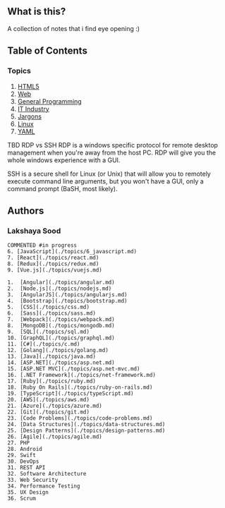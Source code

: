 ## What is this?

A collection of notes that i find eye opening :) 

## Table of Contents

### Topics

1. [HTML5](./topics/1_html5.md)
2. [Web](./topics/2_web.md)
3. [General Programming](./topics/3_general.md)
4. [IT Industry](./topics/4_it_industry.md)
5. [Jargons](./topics/5_jargons.md)
6. [Linux](./topics/6_linux.md)
7. [YAML](./topics/7_yaml.md)

TBD
RDP vs SSH
RDP is a windows specific protocol for remote desktop management when you're away from the host PC. RDP will give you the whole windows experience with a GUI.

SSH is a secure shell for Linux (or Unix) that will allow you to remotely execute command line arguments, but you won't have a GUI, only a command prompt (BaSH, most likely).

## Authors

### Lakshaya Sood

```TEXT
COMMENTED #in progress
6. [JavaScript](./topics/6_javascript.md)
7. [React](./topics/react.md)
8. [Redux](./topics/redux.md)
9. [Vue.js](./topics/vuejs.md)

1.  [Angular](./topics/angular.md)
2.  [Node.js](./topics/nodejs.md)
3.  [AngularJS](./topics/angularjs.md)
4.  [Bootstrap](./topics/bootstrap.md)
5.  [CSS](./topics/css.md)
6.  [Sass](./topics/sass.md)
7.  [Webpack](./topics/webpack.md)
8.  [MongoDB](./topics/mongodb.md)
9.  [SQL](./topics/sql.md)
10. [GraphQL](./topics/graphql.md)
11. [C#](./topics/c.md)
12. [Golang](./topics/golang.md)
13. [Java](./topics/java.md)
14. [ASP.NET](./topics/asp.net.md)
15. [ASP.NET MVC](./topics/asp.net-mvc.md)
16. [.NET Framework](./topics/net-framework.md)
17. [Ruby](./topics/ruby.md)
18. [Ruby On Rails](./topics/ruby-on-rails.md)
19. [TypeScript](./topics/typeScript.md)
20. [AWS](./topics/aws.md)
21. [Azure](./topics/azure.md)
22. [Git](./topics/git.md)
23. [Code Problems](./topics/code-problems.md)
24. [Data Structures](./topics/data-structures.md)
25. [Design Patterns](./topics/design-patterns.md)
26. [Agile](./topics/agile.md)
27. PHP
28. Android
29. Swift
30. DevOps
31. REST API
32. Software Architecture
33. Web Security
34. Performance Testing
35. UX Design
36. Scrum
```
